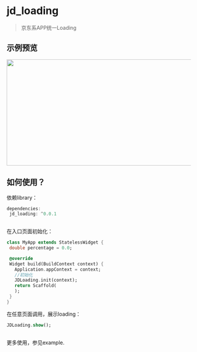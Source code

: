 # jd_loading

> 京东系APP统一Loading

## 示例预览

<img src="http://storage.jd.com/dqimage/img/demo/loading_preview.png" width = "675" height = "290" alt="" align=center />

## 如何使用？

依赖library：

 ```dart
dependencies:
  jd_loading: ^0.0.1
  
 ```
在入口页面初始化：

 ```dart
class MyApp extends StatelessWidget {
  double percentage = 0.0;

  @override
  Widget build(BuildContext context) {
    Application.appContext = context;
    //初始化
    JDLoading.init(context);
    return Scaffold(
    );
  }
}
 ```

在任意页面调用，展示loading：

 ```dart
 JDLoading.show();
  
 ```
 更多使用，参见example.
